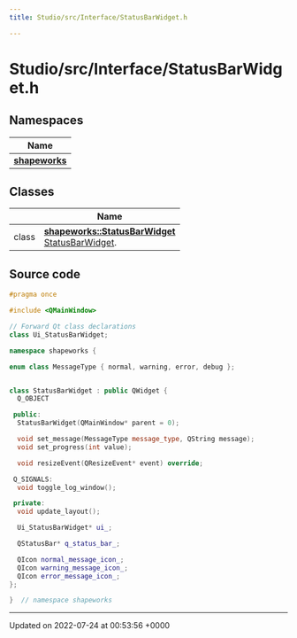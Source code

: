 ```yaml
---
title: Studio/src/Interface/StatusBarWidget.h

---
```


# Studio/src/Interface/StatusBarWidget.h



## Namespaces

| Name           |
| -------------- |
| **[shapeworks](../Namespaces/namespaceshapeworks.md)**  |

## Classes

|                | Name           |
| -------------- | -------------- |
| class | **[shapeworks::StatusBarWidget](../Classes/classshapeworks_1_1StatusBarWidget.md)** <br>[StatusBarWidget]().  |




## Source code

```cpp
#pragma once

#include <QMainWindow>

// Forward Qt class declarations
class Ui_StatusBarWidget;

namespace shapeworks {

enum class MessageType { normal, warning, error, debug };


class StatusBarWidget : public QWidget {
  Q_OBJECT

 public:
  StatusBarWidget(QMainWindow* parent = 0);

  void set_message(MessageType message_type, QString message);
  void set_progress(int value);

  void resizeEvent(QResizeEvent* event) override;

 Q_SIGNALS:
  void toggle_log_window();

 private:
  void update_layout();

  Ui_StatusBarWidget* ui_;

  QStatusBar* q_status_bar_;

  QIcon normal_message_icon_;
  QIcon warning_message_icon_;
  QIcon error_message_icon_;
};

}  // namespace shapeworks
```


-------------------------------

Updated on 2022-07-24 at 00:53:56 +0000
